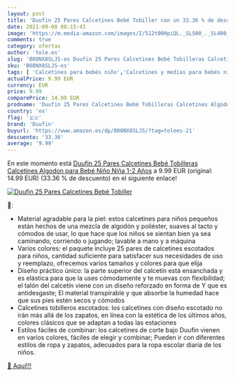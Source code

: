 ```yaml
---
layout: post
title: 'Duufin 25 Pares Calcetines Bebé Tobiller con un 33.36 % de descuento'
date: 2021-09-08 08:15:43
image: 'https://m.media-amazon.com/images/I/512t00HpiQL._SL500_._SL400_.jpg'
comments: true
category: ofertas
author: 'tole.es'
slug: 'B08NX8SLJS-es Duufin 25 Pares Calcetines Bebé Tobilleras Calcetines...'
sku: 'B08NX8SLJS-es'
tags: [ 'Calcetines para bebés niño','Calcetines y medias para bebés niño','Ropa','Ropa para bebés','Ropa para bebés niño','bebé','duufin', ]
actualPrice: 9.99 EUR
currency: EUR
price: 9.99
comparePrice: 14.99 EUR
prodname: 'Duufin 25 Pares Calcetines Bebé Tobilleras Calcetines Algodon para Bebé Niño Niña  1-2 Años'
country: 'es'
flag: '🇪🇸'
brand: 'Duufin'
buyurl: 'https://www.amazon.es/dp/B08NX8SLJS/?tag=tolees-21'
descuento: '33.36'
average: '9.99'
---
```


En este momento está [Duufin 25 Pares Calcetines Bebé Tobilleras Calcetines Algodon para Bebé Niño Niña  1-2 Años](https://www.amazon.es/dp/B08NX8SLJS/?tag=tolees-21) a 9.99 EUR (original: 14.99 EUR) (33.36 %  de descuento) en el siguiente enlace!

[![Duufin 25 Pares Calcetines Bebé Tobiller](https://m.media-amazon.com/images/I/512t00HpiQL._SL500_._SL400_.jpg)](https://www.amazon.es/dp/B08NX8SLJS/?tag=tolees-21)

🔎:

- Material agradable para la piel: estos calcetines para niños pequeños están hechos de una mezcla de algodón y poliéster, suaves al tacto y cómodos de usar, lo que hace que los niños se sientan bien ya sea caminando, corriendo o jugando; lavable a mano y a máquina
- Varios colores: el paquete incluye 25 pares de calcetines escotados para niños, cantidad suficiente para satisfacer sus necesidades de uso y reemplazo, ofrecemos varios tamaños y colores para que elija
- Diseño práctico único: la parte superior del calcetín está ensanchada y es elástica para que la uses cómodamente y te muevas con flexibilidad; el talón del calcetín viene con un diseño reforzado en forma de Y que es antidesgaste; El material transpirable y que absorbe la humedad hace que sus pies estén secos y cómodos
- Calcetines tobilleros escotados: los calcetines con diseño escotado no irán más allá de los zapatos, en línea con la estética de los últimos años, colores clásicos que se adaptan a todas las estaciones
- Estilos fáciles de combinar: los calcetines de corte bajo Duufin vienen en varios colores, fáciles de elegir y combinar; Pueden ir con diferentes estilos de ropa y zapatos, adecuados para la ropa escolar diaria de los niños.

[🛒 Aquí!!!](https://www.amazon.es/dp/B08NX8SLJS/?tag=tolees-21)
